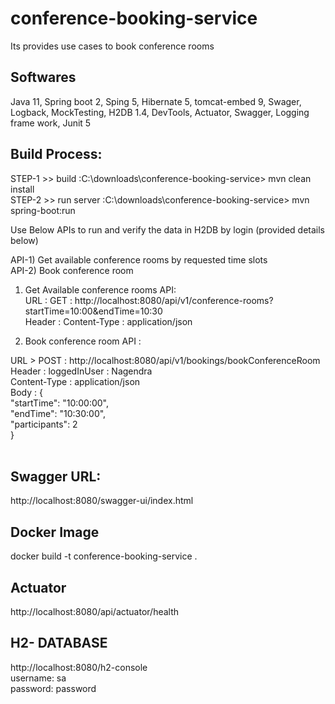 # conference-booking-service
Its provides use cases to book conference rooms

Softwares
---------
Java 11,
Spring boot 2,
Sping 5,
Hibernate 5,
tomcat-embed 9,
Swager,
Logback,
MockTesting,
H2DB 1.4,
DevTools,
Actuator,
Swagger,
Logging frame work,
Junit 5


Build Process:
---------------
STEP-1 >> build      :C:\\downloads\conference-booking-service> mvn clean install <br>
STEP-2 >> run server :C:\\downloads\conference-booking-service> mvn spring-boot:run  <br>

Use Below APIs to run and verify the data in H2DB by login (provided details below) <br>

  API-1) Get available conference rooms by requested time slots <br>
  API-2) Book conference room <br>
  
  
1) Get Available conference rooms API:<br>
URL :  GET : http://localhost:8080/api/v1/conference-rooms?startTime=10:00&endTime=10:30 <br>
Header : Content-Type : application/json <br>

2) Book conference room API : <br>

 URL > POST : http://localhost:8080/api/v1/bookings/bookConferenceRoom <br>
     Header : loggedInUser : Nagendra <br>
     		  Content-Type : application/json	<br>
     Body : { <br>
   			"startTime": "10:00:00", <br>
		   "endTime": "10:30:00", <br>
		    "participants": 2 <br>
			} <br>
 <br>

  
  
Swagger URL:
--------------
http://localhost:8080/swagger-ui/index.html <br>


Docker Image
------------
docker build -t conference-booking-service .


Actuator
-------

http://localhost:8080/api/actuator/health

H2- DATABASE
-------------
http://localhost:8080/h2-console <br>
 	username: sa <br>
    password: password<br>
